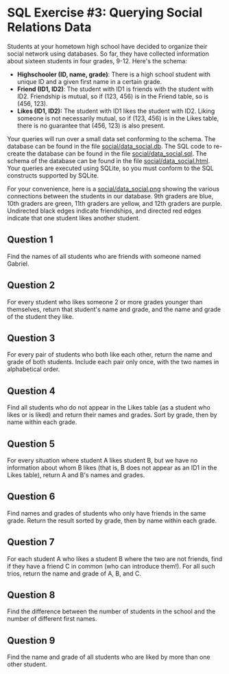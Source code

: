 # SQL Exercise #3: Querying Social Relations Data

Students at your hometown high school have decided to organize their social network using databases. So far, they have collected information about sixteen students in four grades, 9-12. Here's the schema:

- **Highschooler (ID, name, grade)**: There is a high school student with unique ID and a given first name in a certain grade.
- **Friend (ID1, ID2)**: The student with ID1 is friends with the student with ID2. Friendship is mutual, so if (123, 456) is in the Friend table, so is (456, 123).
- **Likes (ID1, ID2):** The student with ID1 likes the student with ID2. Liking someone is not necessarily mutual, so if (123, 456) is in the Likes table, there is no guarantee that (456, 123) is also present.

Your queries will run over a small data set conforming to the schema. The database can be found in the file [social/data_social.db](social/data_social.db). The SQL code to re-create the database can be found in the file [social/data_social.sql](social/data_social.sql). The schema of the database can be found in the file [social/data_social.html](data/data_social.html). Your queries are executed using SQLite, so you must conform to the SQL constructs supported by SQLite.

For your convenience, here is a [social/data_social.png](graph) showing the various connections between the students in our database. 9th graders are blue, 10th graders are green, 11th graders are yellow, and 12th graders are purple. Undirected black edges indicate friendships, and directed red edges indicate that one student likes another student.

## Question 1

Find the names of all students who are friends with someone named Gabriel.

## Question 2

For every student who likes someone 2 or more grades younger than themselves, return that student's name and grade, and the name and grade of the student they like.

## Question 3

For every pair of students who both like each other, return the name and grade of both students. Include each pair only once, with the two names in alphabetical order.

## Question 4

Find all students who do not appear in the Likes table (as a student who likes or is liked) and return their names and grades. Sort by grade, then by name within each grade.

## Question 5

For every situation where student A likes student B, but we have no information about whom B likes (that is, B does not appear as an ID1 in the Likes table), return A and B's names and grades.

## Question 6

Find names and grades of students who only have friends in the same grade. Return the result sorted by grade, then by name within each grade.

## Question 7

For each student A who likes a student B where the two are not friends, find if they have a friend C in common (who can introduce them!). For all such trios, return the name and grade of A, B, and C.

## Question 8

Find the difference between the number of students in the school and the number of different first names.

## Question 9

Find the name and grade of all students who are liked by more than one other student.
